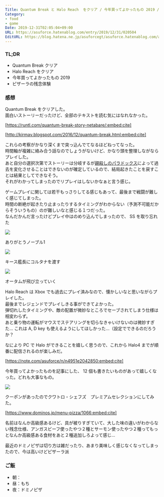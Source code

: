 ```yaml
---
Title: Quantum Break と Halo Reach  をクリア / 今年買ってよかったもの 2019 /ピザーラが微妙
Category:
- food
- game
Date: 2019-12-31T02:05:04+09:00
URL: https://asuforce.hatenablog.com/entry/2019/12/31/020504
EditURL: https://blog.hatena.ne.jp/asuforcegt/asuforce.hatenablog.com/atom/entry/26006613491141921
---
```


### TL;DR

- Quantum Break クリア
- Halo Reach をクリア
- 今年買ってよかったもの 2019
- ピザーラの残念体験

###  感想

Quantum Break をクリアした。  
面白いストーリーだったけど、全部のテキストを読む気にはなれなかった。

[https://runtl.com/quantum-break-story-netabare/:embed:cite]

[http://kirmav.blogspot.com/2016/12/quantum-break.html:embed:cite]

これらの考察がかなり深くまで突っ込んでてなるほどねってなった。  
時間軸が複雑に絡み合う話なのでしょうがないけど、かなり頭を整理しながならプレイした。  
あと自分の選択次第でストーリーは分岐するが[親殺しのパラドックス](https://ja.wikipedia.org/wiki/%E8%A6%AA%E6%AE%BA%E3%81%97%E3%81%AE%E3%83%91%E3%83%A9%E3%83%89%E3%83%83%E3%82%AF%E3%82%B9)によって過去を変化させることはできないのが確定しているので、結局起きたことを戻すことは結果としてできなそう。  
それがわかってしまったのでリプレイはしないかなぁと言う感じ。  

ゲームプレイに関しては若干もっさりしてる感じもあって、最後まで戦闘が難しく感じてしまった。  
時間の断絶が起きたり止まったりするタイミングがわからない（予測不可能だからそういうもの）のが難しいなと感じる１つだった。  
なんだかんだ言ったけどプレイ中はのめり込んでしまったので、 SS を取り忘れた

<span itemtype="http://schema.org/Photograph" itemscope="itemscope"><img class="magnifiable" src="https://cdn-ak.f.st-hatena.com/images/fotolife/a/asuforcegt/20200807/20200807135407.jpg" itemprop="image"></span>

ありがとうノーブル1

<span itemtype="http://schema.org/Photograph" itemscope="itemscope"><img class="magnifiable" src="https://cdn-ak.f.st-hatena.com/images/fotolife/a/asuforcegt/20200807/20200807135414.jpg" itemprop="image"></span>

キース艦長にコルタナを渡す

<span itemtype="http://schema.org/Photograph" itemscope="itemscope"><img class="magnifiable" src="https://cdn-ak.f.st-hatena.com/images/fotolife/a/asuforcegt/20200807/20200807135420.jpg" itemprop="image"></span>

オータムが飛び立っていく

Halo Reach は Xbox でも過去にプレイ済みなので、懐かしいなと思いながらプレイした。  
最後までレジェンドでプレイしきる事ができてよかった。  
弾切れしたタイミングや、敵の配置が微妙なところでセーブされてしまう仕様は相変わらず。  
あと乗り物の運転がマウスでステアリングを切らなきゃいけないのは微妙すぎた... これは A, D key も使えるようにしてほしかった...（設定でできるのだろうか？

なにより PC で Halo ができることを嬉しく思うので、これから Halo4 までが順番に配信されるのが楽しみだ。

[https://note.com/asuforce/n/n4951e2042850:embed:cite]

今年買ってよかったものを記事にした、
12 個も書きたいものがあって嬉しくなった。どれも大事なもの。

<span itemtype="http://schema.org/Photograph" itemscope="itemscope"><img class="magnifiable" src="https://cdn-ak.f.st-hatena.com/images/fotolife/a/asuforcegt/20200807/20200807141058.jpg" itemprop="image"></span>

クーポンがあったのでクワトロ・シェフズ　プレミアムセレクションにしてみた。

[https://www.dominos.jp/menu-pizza/1066:embed:cite]

名前はなんか高級感あるけど、具が被りすぎていて、大した味の違いがわからない残念仕様、アンガスビーフ使ったやつ２種とサーモン使ったやつ２種ってもっとなんか高級感ある食材をあと２種追加しろよって感じ...

最近のドミノピザは切り方は雑だったり、あまり美味しく感じなくなってしまったので、今は高いけどピザーラ派

### ご飯

- 朝：
- 昼：もち
- 夜：ドミノピザ
